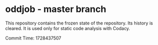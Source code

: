# oddjob - master branch

This repository contains the frozen state of the repository.
Its history is cleared. It is used only for static code
analysis with Codacy.

Commit Time: 1728437507